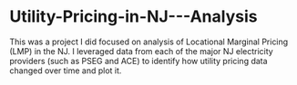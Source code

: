 # Utility-Pricing-in-NJ---Analysis
This was a project I did focused on analysis of Locational Marginal Pricing (LMP) in the NJ. I leveraged data from each of the major NJ electricity providers (such as PSEG and ACE) to identify how utility pricing data changed over time and plot it.
